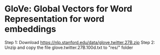 # GloVe: Global Vectors for Word Representation for word embeddings

Step 1: Download https://nlp.stanford.edu/data/glove.twitter.27B.zip
Step 2: Unzip and copy the file glove.twitter.27B.100d.txt to "res/" folder